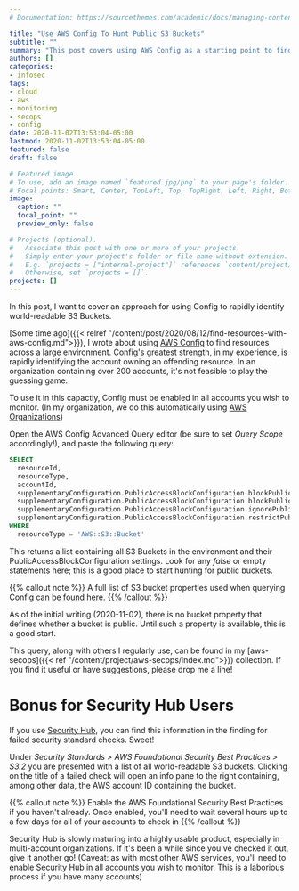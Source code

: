 ```yaml
---
# Documentation: https://sourcethemes.com/academic/docs/managing-content/

title: "Use AWS Config To Hunt Public S3 Buckets"
subtitle: ""
summary: "This post covers using AWS Config as a starting point to find public s3 buckets in your organization."
authors: []
categories:
- infosec
tags:
- cloud
- aws
- monitoring
- secops
- config
date: 2020-11-02T13:53:04-05:00
lastmod: 2020-11-02T13:53:04-05:00
featured: false
draft: false

# Featured image
# To use, add an image named `featured.jpg/png` to your page's folder.
# Focal points: Smart, Center, TopLeft, Top, TopRight, Left, Right, BottomLeft, Bottom, BottomRight.
image:
  caption: ""
  focal_point: ""
  preview_only: false

# Projects (optional).
#   Associate this post with one or more of your projects.
#   Simply enter your project's folder or file name without extension.
#   E.g. `projects = ["internal-project"]` references `content/project/deep-learning/index.md`.
#   Otherwise, set `projects = []`.
projects: []
---
```


In this post, I want to cover an approach for using Config to rapidly identify
world-readable S3 Buckets.

[Some time ago]({{< relref
"/content/post/2020/08/12/find-resources-with-aws-config.md">}}), I wrote about
using [AWS Config][config] to find resources across a large environment. Config's greatest
strength, in my experience, is rapidly identifying the account owning an
offending resource. In an organization containing over 200 accounts, it's not
feasible to play the guessing game.

To use it in this capactiy, Config must be enabled in all accounts you wish to
monitor. (In my organization, we do this automatically using [AWS
Organizations][orgs])

Open the AWS Config Advanced Query editor (be sure to set _Query Scope_
accordingly!), and paste the following query:

```sql
SELECT
  resourceId,
  resourceType,
  accountId,
  supplementaryConfiguration.PublicAccessBlockConfiguration.blockPublicPolicy,
  supplementaryConfiguration.PublicAccessBlockConfiguration.blockPublicAcls,
  supplementaryConfiguration.PublicAccessBlockConfiguration.ignorePublicAcls,
  supplementaryConfiguration.PublicAccessBlockConfiguration.restrictPublicBuckets
WHERE
  resourceType = 'AWS::S3::Bucket'
```

This returns a list containing all S3 Buckets in the environment and their
PublicAccessBlockConfiguration settings. Look for any _false_ or empty
statements here; this is a good place to start hunting for public buckets.

{{% callout note %}}
A full list of S3 bucket properties
used when querying Config can be found [here](https://github.com/awslabs/aws-config-resource-schema/blob/master/config/properties/resource-types/AWS::S3::Bucket.properties.json). 
{{% /callout %}}

As of the initial writing (2020-11-02), there is no bucket property that defines
whether a bucket is public. Until such a property is available, this is a good
start.

This query, along with others I regularly use, can be found in my [aws-secops]({{< ref
"/content/project/aws-secops/index.md">}}) collection. If you find it useful or
have suggestions, please drop me a line!

# Bonus for Security Hub Users

If you use [Security Hub][hub], you can find this information in the finding for
failed security standard checks. Sweet!

Under _Security Standards > AWS Foundational Security Best Practices > S3.2_ you
are presented with a list of all world-readable S3 buckets. Clicking on the
title of a failed check will open an info pane to the right containing, among
other data, the AWS account ID containing the bucket.

{{% callout note %}}
Enable the AWS Foundational Security Best Practices if you haven't already. Once 
enabled, you'll need to wait several hours up to a few days for all of your
accounts to check in
{{% /callout %}}

Security Hub is slowly maturing into a highly usable product, especially in
multi-account organizations. If it's been a while since you've checked it out,
give it another go! (Caveat: as with most other AWS services, you'll need to
enable Security Hub in all accounts you wish to monitor. This is a laborious
process if you have many accounts)

[config]: https://aws.amazon.com/config/
[orgs]: https://aws.amazon.com/organizations/
[hub]: https://aws.amazon.com/security-hub/

